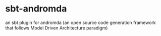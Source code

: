 sbt-andromda
============

an sbt plugin for andromda (an open source code generation framework that follows Model Driven Architecture paradigm)
